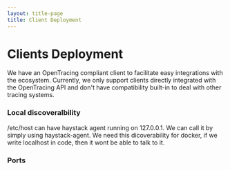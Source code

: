 ```yaml
---
layout: title-page
title: Client Deployment
---
```

# Clients Deployment

We have an OpenTracing compliant client to facilitate easy integrations with the ecosystem. Currently, we only support clients directly integrated with the OpenTracing API and don't have compatibility built-in to deal with other tracing systems.

### Local discoveralbility

/etc/host can have haystack agent running on 127.0.0.1. We can call it by simply using haystack-agent. We need this dicoverability for docker, if we write localhost in code, then it wont be able to talk to it. 

### Ports
